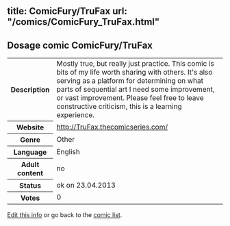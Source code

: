 title: ComicFury/TruFax
url: "/comics/ComicFury_TruFax.html"
---
Dosage comic ComicFury/TruFax
-----------------------------------------

<table class="comicinfo">
<tr>
<th>Description</th><td>Mostly true, but really just practice. This comic is bits of my life worth sharing with others. It's also serving as a platform for determining on what parts of sequential art I need some improvement, or vast improvement. Please feel free to leave constructive criticism, this is a learning experience.</td>
</tr>
<tr>
<th>Website</th><td><a href="http://TruFax.thecomicseries.com/">http://TruFax.thecomicseries.com/</a></td>
</tr>
<tr>
<th>Genre</th><td>Other</td>
</tr>
<tr>
<th>Language</th><td>English</td>
</tr>
<tr>
<th>Adult content</th><td>no</td>
</tr>
<tr>
<th>Status</th><td>ok on 23.04.2013</td>
</tr>
<tr>
<th>Votes</th><td>0</div></td>
</tr>
</table>

[Edit this info](/comics/ComicFury_TruFax_edit.html) or go back to the [comic list](../comic-index.html).
